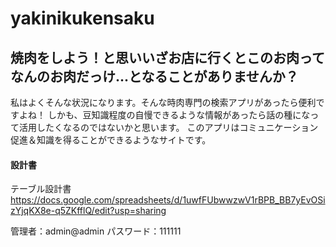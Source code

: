 # yakinikukensaku

## 焼肉をしよう！と思いいざお店に行くとこのお肉ってなんのお肉だっけ...となることがありませんか？
私はよくそんな状況になります。そんな時肉専門の検索アプリがあったら便利ですよね！
しかも、豆知識程度の自慢できるような情報があったら話の種になって活用したくなるのではないかと思います。
このアプリはコミュニケーション促進＆知識を得ることができるようなサイトです。

#### 設計書
テーブル設計書　https://docs.google.com/spreadsheets/d/1uwfFUbwwzwV1rBPB_BB7yEvOSizYjqKX8e-q5ZKfflQ/edit?usp=sharing

管理者：admin@admin
パスワード：111111